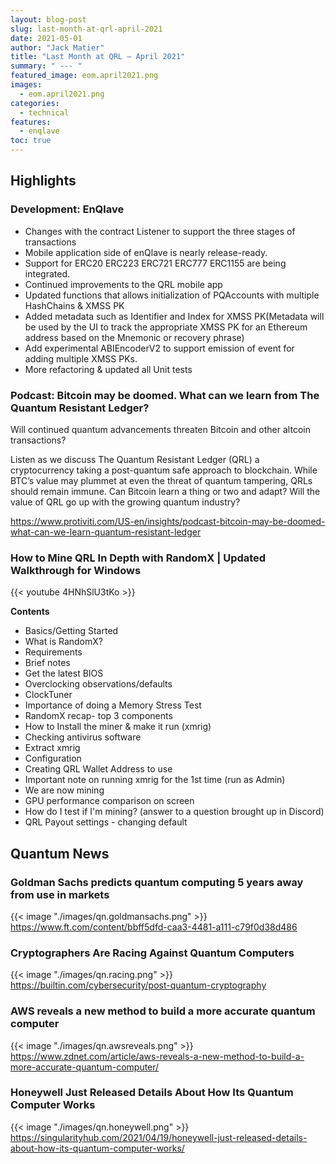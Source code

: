```yaml
---
layout: blog-post
slug: last-month-at-qrl-april-2021
date: 2021-05-01
author: "Jack Matier"
title: "Last Month at QRL — April 2021"
summary: " --- "
featured_image: eom.april2021.png
images: 
  - eom.april2021.png
categories:
  - technical
features:
  - enqlave
toc: true
---
```


## Highlights

### Development: EnQlave

- Changes with the contract Listener to support the three stages of transactions
- Mobile application side of enQlave is nearly release-ready.
- Support for ERC20 ERC223 ERC721 ERC777 ERC1155 are being integrated.
- Continued improvements to the QRL mobile app
- Updated functions that allows initialization of PQAccounts with multiple HashChains & XMSS PK
- Added metadata such as Identifier and Index for XMSS PK(Metadata will be used by the UI to track the appropriate XMSS PK for an Ethereum address based on the Mnemonic or recovery phrase)
- Add experimental ABIEncoderV2 to support emission of event for adding multiple XMSS PKs.
- More refactoring & updated all Unit tests

### Podcast: Bitcoin may be doomed. What can we learn from The Quantum Resistant Ledger?

Will continued quantum advancements threaten Bitcoin and other altcoin transactions? 

Listen as we discuss The Quantum Resistant Ledger (QRL) a cryptocurrency taking a post-quantum safe approach to blockchain. While BTC’s value may plummet at even the threat of quantum tampering, QRLs should remain immune. Can Bitcoin learn a thing or two and adapt? Will the value of QRL go up with the growing quantum industry?

https://www.protiviti.com/US-en/insights/podcast-bitcoin-may-be-doomed-what-can-we-learn-quantum-resistant-ledger

### How to Mine QRL In Depth with RandomX | Updated Walkthrough for Windows

{{< youtube 4HNhSlU3tKo >}}

**Contents**

- Basics/Getting Started
- What is RandomX?
- Requirements
- Brief notes 
- Get the latest BIOS 
- Overclocking observations/defaults
- ClockTuner
- Importance of doing a Memory Stress Test
- RandomX recap- top 3 components
- How to Install the miner & make it run (xmrig)
- Checking antivirus software
- Extract xmrig
- Configuration
- Creating QRL Wallet Address to use
- Important note on running xmrig for the 1st time (run as Admin)
- We are now mining 
- GPU performance comparison on screen
- How do I test if I'm mining? (answer to a question brought up in Discord)
- QRL Payout settings - changing default

## Quantum News

### Goldman Sachs predicts quantum computing 5 years away from use in markets

{{< image "./images/qn.goldmansachs.png" >}} 
https://www.ft.com/content/bbff5dfd-caa3-4481-a111-c79f0d38d486

### Cryptographers Are Racing Against Quantum Computers

{{< image "./images/qn.racing.png" >}}
https://builtin.com/cybersecurity/post-quantum-cryptography

### AWS reveals a new method to build a more accurate quantum computer

{{< image "./images/qn.awsreveals.png" >}}
https://www.zdnet.com/article/aws-reveals-a-new-method-to-build-a-more-accurate-quantum-computer/

### Honeywell Just Released Details About How Its Quantum Computer Works

{{< image "./images/qn.honeywell.png" >}}
https://singularityhub.com/2021/04/19/honeywell-just-released-details-about-how-its-quantum-computer-works/